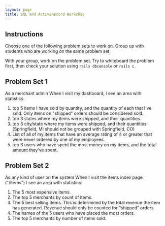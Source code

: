 ```yaml
---
layout: page
title: SQL and ActiveRecord Workshop
---
```


## Instructions

Choose one of the following problem sets to work on. Group up with students who are working on the same problem set.

With your group, work on the problem set. Try to whiteboard the problem first, then check your solution using `rails dbconsole` or `rails c`.

## Problem Set 1

As a merchant admin
When I visit my dashboard, I see an area with statistics:

1. top 5 items I have sold by quantity, and the quantity of each that I've sold. Only items on "shipped" orders should be considered sold.
1. top 3 states where my items were shipped, and their quantities.
1. top 3 city/state where my items were shipped, and their quantities (Springfield, MI should not be grouped with Springfield, CO)
1. List of all of my items that have an average rating of 4 or greater that were never ordered by one of my employees.
1. top 3 users who have spent the most money on my items, and the total amount they've spent.

## Problem Set 2

As any kind of user on the system
When I visit the items index page ("/items")
I see an area with statistics:

1. The 5 most expensive items.
1. The top 5 merchants by count of items.
1. The 5 best selling items. This is determined by the total revenue the item has generated. Revenue should only be counted for "shipped" orders.
1. The names of the 5 users who have placed the most orders.
1. The top 5 merchants by number of items sold.
